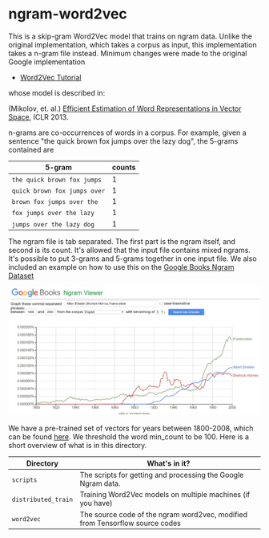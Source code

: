# ngram-word2vec

This is a skip-gram Word2Vec model that trains on ngram data. Unlike the original implementation, 
which takes a corpus as input, this implementation takes a n-gram file instead. Minimum changes were
made to the original Google implementation

* [Word2Vec Tutorial](http://tensorflow.org/tutorials/word2vec)

whose model is described in:

(Mikolov, et. al.) [Efficient Estimation of Word Representations in Vector Space](http://arxiv.org/abs/1301.3781),
ICLR 2013.

n-grams are co-occurrences of words in a corpus. For example, given a sentence "the quick brown fox jumps over the lazy dog",
the 5-grams contained are

5-gram | counts
--- | ---
`the quick brown fox jumps` | 1
`quick brown fox jumps over` | 1
`brown fox jumps over the` | 1
`fox jumps over the lazy` | 1
`jumps over the lazy dog` | 1

The ngram file is tab separated. The first part is the ngram itself, and second is its count. It's allowed that
the input file contains mixed ngrams. It's possible to put 3-grams and 5-grams together in one input file. We also
included an example on how to use this on the [Google Books Ngram Dataset](https://books.google.com/ngrams)

![Google Ngram](ngram.JPG?raw=true "Google Ngram")

We have a pre-trained set of vectors for years between 1800-2008, which can be found [here](https://drive.google.com/file/d/1TDBCLHzmt8yu2LVs6Ragl_wP8tvkFLZ-/view?usp=sharing). We threshold the word min_count to be 100. Here is a short overview of what is in this directory.

Directory | What's in it?
--- | ---
`scripts` | The scripts for getting and processing the Google Ngram data.
`distributed_train` | Training Word2Vec models on multiple machines (if you have)
`word2vec` | The source code of the ngram word2vec, modified from Tensorflow source codes
